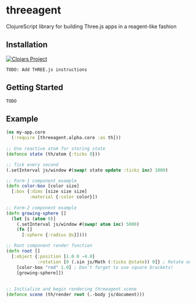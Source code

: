 # threeagent
ClojureScript library for building Three.js apps in a reagent-like fashion

## Installation
[![Clojars Project](https://img.shields.io/clojars/v/doughamil/threeagent.svg)](https://clojars.org/doughamil/threeagent)

`TODO: Add THREE.js instructions`
 
## Getting Started
`TODO`

## Example
```clojure
(ns my-app.core
  (:require [threeagent.alpha.core :as th]))
  
;; Use reactive atom for storing state
(defonce state (th/atom {:ticks 0}))

;; Tick every second
(.setInterval js/window #(swap! state update :ticks inc) 1000)

;; Form-1 component example
(defn color-box [color size]
  [:box {:dims [size size size]
         :material {:color color}])
         
;; Form-2 component example
(defn growing-sphere []
  (let [s (atom 0)]
    (.setInterval js/window #(swap! atom inc) 5000)
    (fn []
      [:sphere {:radius @s}])))

;; Root component render function
(defn root []
  [:object {:position [1.0 0 -4.0]
            :rotation [0 (.sin js/Math (:ticks @state)) 0]} ; Rotate on Y axis based on :ticks
    [color-box "red" 1.0] ; Don't forget to use square brackets!
    [growing-sphere]])
           
           
;; Initialize and begin rendering threeagent scene
(defonce scene (th/render root (.-body js/document)))
```
